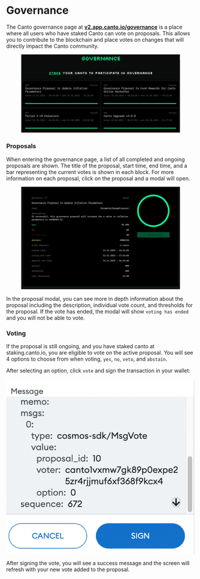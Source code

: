 # Governance

The Canto governance page at [**v2.app.canto.io/governance**](https://app.canto.io/governance) is a place where all users who have staked Canto can vote on proposals. This allows you to contribute to the blockchain and place votes on changes that will directly impact the Canto community.

<figure><img src="../.gitbook/assets/governance-v2.JPG" alt=""><figcaption></figcaption></figure>

### Proposals

When entering the governance page, a list of all completed and ongoing proposals are shown. The title of the proposal, start time, end time, and a bar representing the current votes is shown in each block. For more information on each proposal, click on the proposal and a modal will open.&#x20;

<figure><img src="../.gitbook/assets/governance-proposal-v2.JPG" alt=""><figcaption></figcaption></figure>

In the proposal modal, you can see more in depth information about the proposal including the description, individual vote count, and thresholds for the proposal. If the vote has ended, the modal will show `voting has ended` and you will not be able to vote.

### Voting

If the proposal is still ongoing, and you have staked canto at staking.canto.io, you are eligible to vote on the active proposal. You will see 4 options to choose from when voting, `yes`, `no`, `veto`, and `abstain`.

After selecting an option, click `vote` and sign the transaction in your wallet:

![Metamask Transaction](<../.gitbook/assets/Screen Shot 2022-07-28 at 6.28.40 PM.png>)

After signing the vote, you will see a success message and the screen will refresh with your new vote added to the proposal.&#x20;
